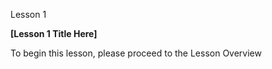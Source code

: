 Lesson 1

**\[Lesson 1 Title Here\]**

To begin this lesson, please proceed to the Lesson Overview

